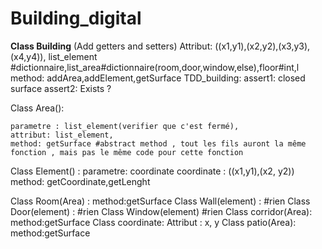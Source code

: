 # Building_digital

**Class Building**
(Add getters and setters)
Attribut: ((x1,y1),(x2,y2),(x3,y3),(x4,y4)), list_element #dictionnaire,list_area#dictionnaire(room,door,window,else),floor#int,l
method: addArea,addElement,getSurface 
TDD_building:
assert1: closed surface
assert2: Exists ? 

Class Area(): 
	
	parametre : list_element(verifier que c'est fermé),
	attribut: list_element, 
	method: getSurface #abstract method , tout les fils auront la même fonction , mais pas le même code pour cette fonction
Class Element() : 
	parametre: coordinate
	coordinate : ((x1,y1),(x2, y2))
	method: getCoordinate,getLenght
	
Class Room(Area) : 
	method:getSurface
Class Wall(element) : 
	#rien
Class Door(element) : 
	#rien 
Class Window(element)
        #rien
Class corridor(Area):
	method:getSurface
Class coordinate: 
	Attribut : x, y
Class patio(Area):
	method:getSurface

